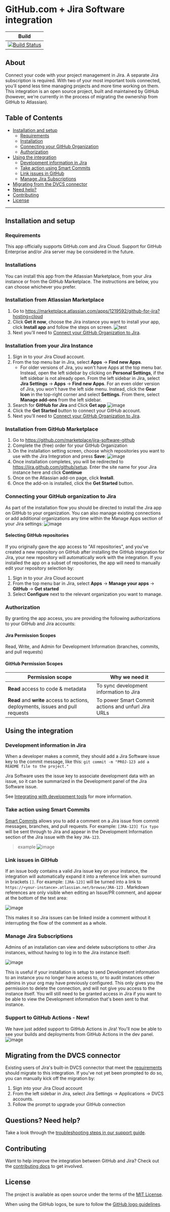 # GitHub.com + Jira Software integration

| Build |
|-------|
| [![Build Status](https://travis-ci.com/integrations/jira.svg?branch=master)](https://travis-ci.com/integrations/jira) |

## About
Connect your code with your project management in Jira. A separate Jira subscription is required. With two of your most important tools connected, you'll spend less time managing projects and more time working on them. This integration is an open source project, built and maintained by GitHub (however, we're currently in the process of migrating the ownership from GitHub to Atlassian).

## Table of Contents
- [Installation and setup](#installation-and-setup)
  - [Requirements](#requirements)
  - [Installation](#installations)
  - [Connecting your GitHub Organization](#connecting-your-github-organization-to-jira)
  - [Authorization](#authorization)
- [Using the integration](#using-the-integration)
  - [Development information in Jira](#development-information-in-jira)
  - [Take action using Smart Commits](#take-action-using-smart-commits)
  - [Link issues in GitHub](#link-issues-in-github)
  - [Manage Jira Subscriptions](#manage-jira-subscriptions)
- [Migrating from the DVCS connector](#migrating-from-the-dvcs-connector)
- [Need help?](#questions-need-help)
- [Contributing](#contributing)
- [License](#license)

--------

## Installation and setup

### Requirements
This app officially supports GitHub.com and Jira Cloud. Support for GitHub Enterprise and/or Jira server may be considered in the future.


### Installations

You can install this app from the Atlassian Marketplace, from your Jira instance or from the GitHub Marketplace. The instructions are below, you can choose whichever you prefer.

### Installation from Atlassian Marketplace
1. Go to https://marketplace.atlassian.com/apps/1219592/github-for-jira?hosting=cloud
2. Click **Get it now**, choose the Jira instance you want to install your app, click **Install app** and follow the steps on screen.
![test](docs/images/atlassian-marketplace-app.png)
3. Next you'll need to [Connect your GitHub Organization to Jira](#connecting-your-github-organization-to-jira).



### Installation from your Jira Instance
1. Sign in to your Jira Cloud account.
2. From the top menu bar in Jira, select **Apps** -> **Find new Apps**.
   - For older versions of Jira, you won't have Apps at the top menu bar. Instead, open the left sidebar by clicking on **Personal Settings**, if the left sidebar is not already open. From the left sidebar in Jira, select **Jira Settings** -> **Apps** -> **Find new Apps**. For an even older version of Jira, you won't have the left side menu. Instead, click the **Gear Icon** in the top-right corner and select **Settings**. From there, select **Manage add-ons** from the left sidebar.
3. Search for **GitHub for Jira** and Click **Get app**
![image](docs/images/atlassian-install-app.png)
7. Click the **Get Started** button to connect your GitHub account.
8. Next you'll need to [Connect your GitHub Organization to Jira](#connecting-your-github-organization-to-jira).

### Installation from GitHub Marketplace
1. Go to https://github.com/marketplace/jira-software-github
2. Complete the (free) order for your GitHub Organization
3. On the installation setting screen, choose which repositories you want to use with the Jira Integration and press **Save**:
![image](https://user-images.githubusercontent.com/13207348/46588321-4baf7680-ca68-11e8-872a-a6d48924d655.png)
4. Once installation completes, you will be redirected to https://jira.github.com/github/setup. Enter the site name for your Jira instance here and click **Continue**
5. Once on the Atlassian add-on page, click **Install**.
6. Once the add-on is installed, click the **Get Started** button.

### Connecting your GitHub organization to Jira
As part of the installation flow you should be directed to install the Jira app on GitHub to your organization. You can also manage existing connections or add additional organizations any time within the Manage Apps section of your Jira settings:
![image](docs/images/atlassian-manage-apps.png)


#### Selecting GitHub repositories
If you originally gave the app access to "All repositories", and you've created a new repository on GitHub after installing the GitHub integration for Jira, your new repository will automatically work with the integration. If you installed the app on a subset of repositories, the app will need to manually edit your repository selection by:
1. Sign in to your Jira Cloud account
2. From the top menu bar in Jira, select **Apps** -> **Manage your apps** -> **GitHub** -> **Get started**
3. Select **Configure** next to the relevant organization you want to manage.

### Authorization
By granting the app access, you are providing the following authorizations to your GitHub and Jira accounts:

#### Jira Permission Scopes
Read, Write, and Admin for Development Information (branches, commits, and pull requests)

#### GitHub Permission Scopes

|Permission scope|Why we need it|
|---|---|
|**Read** access to code & metadata | To sync development information to Jira|
|**Read** and **write** access to actions, deployments, issues and pull requests| To power Smart Commit actions and unfurl Jira URLs|

## Using the integration

### Development information in Jira
When a developer makes a commit, they should add a Jira Software issue key to the commit message, like this:
`git commit -m "PROJ-123 add a README file to the project."`

Jira Software uses the issue key to associate development data with an issue, so it can be summarized in the Development panel of the Jira Software issue.

See [Integrating with development tools](https://support.atlassian.com/jira-cloud-administration/docs/integrate-with-development-tools/) for more information.

### Take action using Smart Commits
[Smart Commits](https://confluence.atlassian.com/jirasoftwarecloud/processing-issues-with-smart-commits-788960027.html) allows you to add a comment on a Jira issue from commit messages, branches, and pull requests. For example: `[JRA-123] fix typo` will be sent through to Jira and appear in the Development Information section of the Jira issue with the key `JRA-123`.

> example
![image](https://user-images.githubusercontent.com/13207348/46588447-61be3680-ca6a-11e8-9976-ba3d1d3c42bf.png)

### Link issues in GitHub
If an issue body contains a valid Jira issue key on your instance, the integration will automatically expand it into a reference link when surround in brackets `[]`. For example: `[JRA-123]` will be turned into a link to `https://<your-instance>.atlassian.net/browse/JRA-123` . Markdown references are only visible when editing an Issue/PR comment, and appear at the bottom of the text area:

![image](https://user-images.githubusercontent.com/13207348/53053377-2c414500-346f-11e9-9f79-8b78681bd60e.png)

This makes it so Jira issues can be linked inside a comment without it interrupting the flow of the comment as a whole.

### Manage Jira Subscriptions

Admins of an installation can view and delete subscriptions to other Jira instances, without having to log in to the Jira instance itself:

![image](https://user-images.githubusercontent.com/13207348/59897474-d2b83b00-93ba-11e9-81cd-93e0f3db0833.png)

This is useful if your installation is setup to send Development information to an instance you no longer have access to, or to audit instances other admins in your org may have previously configured. This only gives you the permission to delete the connection, and will not give you access to the instance itself. You will still need to be granted access in Jira if you want to be able to view the Development information that's been sent to that instance.

### Support to GitHub Actions - New!

We have just added support to GitHub Actions in Jira! You'll now be able to see your builds and deployments from GitHub Actions in the dev panel.
![image](docs/images/github-actions-for-jira.png)

## Migrating from the DVCS connector
Existing users of Jira's built-in DVCS connector that meet the [requirements](#requirements) should migrate to this integration. If you've not yet been prompted to do so, you can manually kick off the migration by:
1. Sign into your Jira Cloud account
2. From the left sidebar in Jira, select Jira Settings -> Applications -> DVCS accounts.
3. Follow the prompt to upgrade your GitHub connection

## Questions? Need help?
Take a look through the [troubleshooting steps in our support guide](SUPPORT.md).

## Contributing
Want to help improve the integration between GitHub and Jira? Check out the [contributing docs](CONTRIBUTING.md) to get involved.

## License
The project is available as open source under the terms of the [MIT License](LICENSE).

When using the GitHub logos, be sure to follow the [GitHub logo guidelines](https://github.com/logos).
